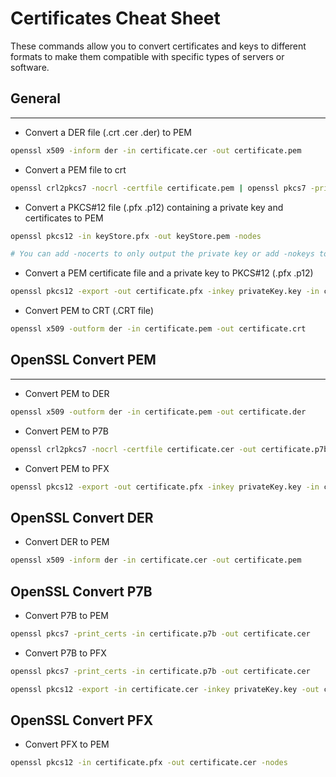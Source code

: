 # Certificates Cheat Sheet

These commands allow you to convert certificates and keys to different formats to make them compatible with specific types of servers or software.

## General
---

- Convert a DER file (.crt .cer .der) to PEM
```bash
openssl x509 -inform der -in certificate.cer -out certificate.pem
```

- Convert a PEM file to crt
```bash
openssl crl2pkcs7 -nocrl -certfile certificate.pem | openssl pkcs7 -print_certs -out certificate.crt
```

- Convert a PKCS#12 file (.pfx .p12) containing a private key and certificates to PEM
```bash
openssl pkcs12 -in keyStore.pfx -out keyStore.pem -nodes

# You can add -nocerts to only output the private key or add -nokeys to only output the certificates.
```

- Convert a PEM certificate file and a private key to PKCS#12 (.pfx .p12)
```bash
openssl pkcs12 -export -out certificate.pfx -inkey privateKey.key -in certificate.crt -certfile CACert.crt
```

- Convert PEM to CRT (.CRT file)
```bash
openssl x509 -outform der -in certificate.pem -out certificate.crt
```

## OpenSSL Convert PEM
---

- Convert PEM to DER

```bash
openssl x509 -outform der -in certificate.pem -out certificate.der
```

- Convert PEM to P7B

```bash
openssl crl2pkcs7 -nocrl -certfile certificate.cer -out certificate.p7b -certfile CACert.cer
```

- Convert PEM to PFX

```bash
openssl pkcs12 -export -out certificate.pfx -inkey privateKey.key -in certificate.crt -certfile CACert.crt
```

## OpenSSL Convert DER

- Convert DER to PEM

```bash
openssl x509 -inform der -in certificate.cer -out certificate.pem
```

## OpenSSL Convert P7B

- Convert P7B to PEM

```bash
openssl pkcs7 -print_certs -in certificate.p7b -out certificate.cer
```

- Convert P7B to PFX

```bash
openssl pkcs7 -print_certs -in certificate.p7b -out certificate.cer

openssl pkcs12 -export -in certificate.cer -inkey privateKey.key -out certificate.pfx -certfile CACert.cer
```

## OpenSSL Convert PFX

- Convert PFX to PEM

```bash
openssl pkcs12 -in certificate.pfx -out certificate.cer -nodes
```
